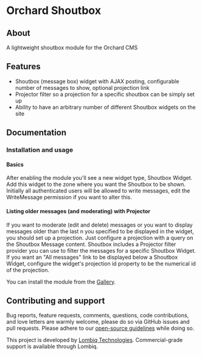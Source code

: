 # Orchard Shoutbox



## About

A lightweight shoutbox module for the Orchard CMS


## Features

- Shoutbox (message box) widget with AJAX posting, configurable number of messages to show, optional projection link
- Projector filter so a projection for a specific shoutbox can be simply set up
- Ability to have an arbitrary number of different Shoutbox widgets on the site


## Documentation

### Installation and usage

#### Basics

After enabling the module you'll see a new widget type, Shoutbox Widget. Add this widget to the zone where you want the Shoutbox to be shown.  
Initially all authenticated users will be allowed to write messages, edit the WriteMessage permission if you want to alter this.

#### Listing older messages (and moderating) with Projector

If you want to moderate (edit and delete) messages or you want to display messages older than the last n you specified to be displayed in the widget, you should set up a projection. Just configure a projection with a query on the Shoutbox Message content. Shoutbox includes a Projector filter provider you can use to filter the messages for a specific Shoutbox Widget.  
If you want an "All messages" link to be displayed below a Shoutbox Widget, configure the widget's projection id property to be the numerical id of the projection.


You can install the module from the [Gallery](https://gallery.orchardproject.net/List/Modules/Orchard.Module.OrchardHUN.Shoutbox).


## Contributing and support

Bug reports, feature requests, comments, questions, code contributions, and love letters are warmly welcome, please do so via GitHub issues and pull requests. Please adhere to our [open-source guidelines](https://lombiq.com/open-source-guidelines) while doing so.

This project is developed by [Lombiq Technologies](https://lombiq.com/). Commercial-grade support is available through Lombiq.